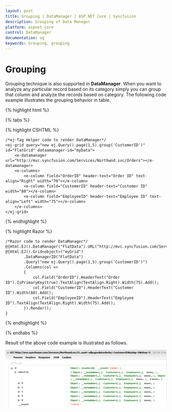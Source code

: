 ```yaml
---
layout: post
title: Grouping | DataManager | ASP.NET Core | Syncfusion
description: Grouping of Data Manager
platform: aspnet-core
control: DataManager
documentation: ug
keywords: Grouping, grouping
---
```


# Grouping

Grouping technique is also supported in **DataManager**. When you want to analyze any particular record based on its category simply you can group that column and analyze the records based on category. The following code example illustrates the grouping behavior in table.


{% highlight html %}

{% tabs %}

{% highlight CSHTML %}

    /*ej-Tag Helper code to render DataManager*/
    <ej-grid query="new ej.Query().page(1,5).group('CustomerID')" id="FlatGrid" dataamanager-id="myData">
        <e-datamanager  url="http://mvc.syncfusion.com/Services/Northwnd.svc/Orders"></e-datamanager>
        <e-columns>
            <e-column field="OrderID" header-text="Order ID" text-align="Right" width="70"></e-column>
            <e-column field="CustomerID" header-text="Customer ID" width="80"></e-column>
            <e-column field="EmployeeID" header-text="Employee ID" text-align="Left" width="75"></e-column>
        </e-columns>
    </ej-grid>

{% endhighlight %}

{% highlight Razor %}

    /*Razor code to render DataManager*/
    @{Html.EJ().DataManager("FlatData").URL("http://mvc.syncfusion.com/Services/Northwnd.svc/Orders").Render();}
    @{Html.EJ().Grid<object>("myGrid")
            .DataManagerID("FlatData")
            .Query("new ej.Query().page(1,5).group('CustomerID')")
            .Columns(col =>
            {
                col.Field("OrderID").HeaderText("Order ID").IsPrimaryKey(true).TextAlign(TextAlign.Right).Width(75).Add();
                col.Field("CustomerID").HeaderText("Customer ID").Width(80).Add();
                col.Field("EmployeeID").HeaderText("Employee ID").TextAlign(TextAlign.Right).Width(75).Add();
            }).Render();
    }

{% endhighlight %}

{% endtabs %}

Result of the above code example is illustrated as follows.

![](Grouping_images/Grouping_img1.png) 




